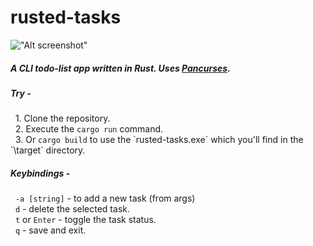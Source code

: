 # rusted-tasks 

!["Alt screenshot"](https://github.com/Pranavhc/rusted-tasks/blob/c2985778e8c5cb3e6e30f9e0877e7c8a632dd264/preview.png?raw=true)

<h5>A CLI todo-list app written in Rust. Uses <a href="https://crates.io/crates/pancurses">Pancurses</a>.</h5>

<h5>Try -</h5>
<p>
  &nbsp;&nbsp;1. Clone the repository.
  </br>
  &nbsp;&nbsp;2. Execute the <code>cargo run</code> command.
  </br>
  &nbsp;&nbsp;3. Or <code>cargo build</code> to use the `rusted-tasks.exe` which you'll find in the `\target` directory.
</p>  


<h5>Keybindings - </h5>
<p>
  &nbsp;&nbsp;<code>-a [string]</code> - to add a new task (from args)
  </br>
  &nbsp;&nbsp;<code>d</code> - delete the selected task.
  </br>
  &nbsp;&nbsp;<code>t</code> or <code>Enter</code> - toggle the task status. 
  </br>
  &nbsp;&nbsp;<code>q</code> - save and exit. 
</p>
